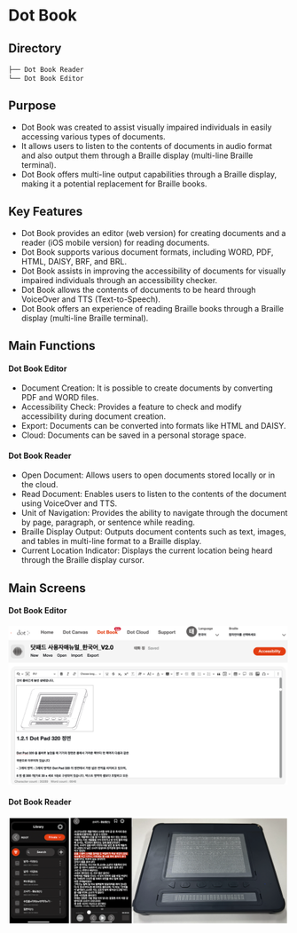 # Dot Book

## Directory
```
├── Dot Book Reader
└── Dot Book Editor
```

## Purpose  
- Dot Book was created to assist visually impaired individuals in easily accessing various types of documents.  
- It allows users to listen to the contents of documents in audio format and also output them through a Braille display (multi-line Braille terminal).
- Dot Book offers multi-line output capabilities through a Braille display, making it a potential replacement for Braille books.

## Key Features
- Dot Book provides an editor (web version) for creating documents and a reader (iOS mobile version) for reading documents.
- Dot Book supports various document formats, including WORD, PDF, HTML, DAISY, BRF, and BRL.
- Dot Book assists in improving the accessibility of documents for visually impaired individuals through an accessibility checker.
- Dot Book allows the contents of documents to be heard through VoiceOver and TTS (Text-to-Speech).
- Dot Book offers an experience of reading Braille books through a Braille display (multi-line Braille terminal).

## Main Functions
#### Dot Book Editor
- Document Creation: It is possible to create documents by converting PDF and WORD files.
- Accessibility Check: Provides a feature to check and modify accessibility during document creation.
- Export: Documents can be converted into formats like HTML and DAISY.
- Cloud: Documents can be saved in a personal storage space.

#### Dot Book Reader
- Open Document: Allows users to open documents stored locally or in the cloud.
- Read Document: Enables users to listen to the contents of the document using VoiceOver and TTS.
- Unit of Navigation: Provides the ability to navigate through the document by page, paragraph, or sentence while reading.
- Braille Display Output: Outputs document contents such as text, images, and tables in multi-line format to a Braille display.
- Current Location Indicator: Displays the current location being heard through the Braille display cursor.

## Main Screens
#### Dot Book Editor
<img src="images/dotbook-editor.png" width="800px" alt="Dot Book Editor">

#### Dot Book Reader
<img src="images/dotbook-reader.png" width="800px" alt="Dot Book Reader">